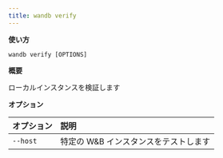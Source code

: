```yaml
---
title: wandb verify
---
```


**使い方**

`wandb verify [OPTIONS]`

**概要**

ローカルインスタンスを検証します


**オプション**

| **オプション** | **説明** |
| :--- | :--- |
| `--host` | 特定の W&B インスタンスをテストします |